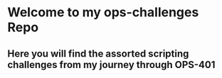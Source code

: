 # Welcome to my ops-challenges Repo

## Here you will find the assorted scripting challenges from my journey through OPS-401
